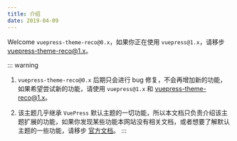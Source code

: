 ```yaml
---
title: 介绍
date: 2019-04-09
---
```


Welcome `vuepress-theme-reco@0.x`，如果你正在使用 `vuepress@1.x`，请移步 [vuepress-theme-reco@1.x](/views/1.x/)。

::: warning
1. `vuepress-theme-reco@0.x` 后期只会进行 bug 修复，不会再增加新的功能，如果希望尝试新的功能，请使用 `vuepress@1.x` 和 [vuepress-theme-reco@1.x](/views/1.x/)。

2. 该主题几乎继承 `VuePress` 默认主题的一切功能，所以本文档只负责介绍该主题扩展的功能，如果你发现某些功能本网站没有相关文档，或者想要了解默认主题的一些功能，请移步 [官方文档](https://v1.vuepress.vuejs.org/zh/theme/default-theme-config.html)。
:::